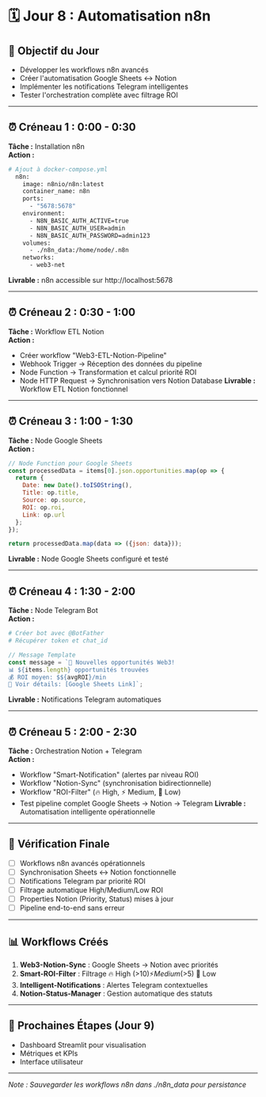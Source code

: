 # 🗓️ Jour 8 : Automatisation n8n

## 🎯 Objectif du Jour
- Développer les workflows n8n avancés
- Créer l'automatisation Google Sheets ↔ Notion
- Implémenter les notifications Telegram intelligentes
- Tester l'orchestration complète avec filtrage ROI

---

## ⏰ Créneau 1 : 0:00 - 0:30
**Tâche :** Installation n8n  
**Action :**
```bash
# Ajout à docker-compose.yml
  n8n:
    image: n8nio/n8n:latest
    container_name: n8n
    ports:
      - "5678:5678"
    environment:
      - N8N_BASIC_AUTH_ACTIVE=true
      - N8N_BASIC_AUTH_USER=admin
      - N8N_BASIC_AUTH_PASSWORD=admin123
    volumes:
      - ./n8n_data:/home/node/.n8n
    networks:
      - web3-net
```
**Livrable :** n8n accessible sur http://localhost:5678

---

## ⏰ Créneau 2 : 0:30 - 1:00
**Tâche :** Workflow ETL Notion  
**Action :**
- Créer workflow "Web3-ETL-Notion-Pipeline"
- Webhook Trigger → Réception des données du pipeline
- Node Function → Transformation et calcul priorité ROI
- Node HTTP Request → Synchronisation vers Notion Database
**Livrable :** Workflow ETL Notion fonctionnel

---

## ⏰ Créneau 3 : 1:00 - 1:30
**Tâche :** Node Google Sheets  
**Action :**
```javascript
// Node Function pour Google Sheets
const processedData = items[0].json.opportunities.map(op => {
  return {
    Date: new Date().toISOString(),
    Title: op.title,
    Source: op.source,
    ROI: op.roi,
    Link: op.url
  };
});

return processedData.map(data => ({json: data}));
```
**Livrable :** Node Google Sheets configuré et testé

---

## ⏰ Créneau 4 : 1:30 - 2:00
**Tâche :** Node Telegram Bot  
**Action :**
```bash
# Créer bot avec @BotFather
# Récupérer token et chat_id
```
```javascript
// Message Template
const message = `🚀 Nouvelles opportunités Web3!
📊 ${items.length} opportunités trouvées
💰 ROI moyen: $${avgROI}/min
🔗 Voir détails: [Google Sheets Link]`;
```
**Livrable :** Notifications Telegram automatiques

---

## ⏰ Créneau 5 : 2:00 - 2:30
**Tâche :** Orchestration Notion + Telegram  
**Action :**
- Workflow "Smart-Notification" (alertes par niveau ROI)
- Workflow "Notion-Sync" (synchronisation bidirectionnelle)
- Workflow "ROI-Filter" (🔥 High, ⚡ Medium, 📝 Low)
- Test pipeline complet Google Sheets → Notion → Telegram
**Livrable :** Automatisation intelligente opérationnelle

---

## 📜 Vérification Finale
- [ ] Workflows n8n avancés opérationnels
- [ ] Synchronisation Sheets ↔ Notion fonctionnelle
- [ ] Notifications Telegram par priorité ROI
- [ ] Filtrage automatique High/Medium/Low ROI
- [ ] Properties Notion (Priority, Status) mises à jour
- [ ] Pipeline end-to-end sans erreur

---

## 📊 Workflows Créés
1. **Web3-Notion-Sync** : Google Sheets → Notion avec priorités
2. **Smart-ROI-Filter** : Filtrage 🔥 High (>$10) ⚡ Medium (>$5) 📝 Low
3. **Intelligent-Notifications** : Alertes Telegram contextuelles
4. **Notion-Status-Manager** : Gestion automatique des statuts

---

## 🚀 Prochaines Étapes (Jour 9)
- Dashboard Streamlit pour visualisation
- Métriques et KPIs
- Interface utilisateur

---

*Note : Sauvegarder les workflows n8n dans ./n8n_data pour persistance*
